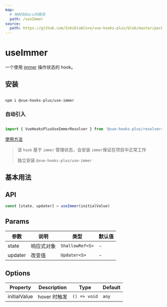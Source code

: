 ```yaml
---
map:
  # 映射到docs的路径
  path: /useImmer
source:
  path: https://github.com/InhiblabCore/vue-hooks-plus/blob/master/packages/use-immer/src/index.ts
---
```


# useImmer

一个使用 [immer](https://github.com/mweststrate/immer) 操作状态的 hook。

## 安装

```bash

npm i @vue-hooks-plus/use-immer

```

### 自动引入

```typescript

import { VueHooksPlusUseImmerResolver } from '@vue-hooks-plus/resolvers'

```

[使用方法](https://inhiblabcore.github.io/docs/hooks/guide/#%F0%9F%94%A8-%E4%BD%BF%E7%94%A8)

> 该 `hook` 基于 `immer` 管理状态，会安装 `immer`保证在项目中正常工作
>
> 独立安装 `@vue-hooks-plus/use-immer`

## 基本用法

<demo src="./demo/demo.vue"
  language="vue"
  title="基本用法"
  desc=""> </demo>

## API

```typescript
const [state, updater] = useImmer(initialValue)
```

## Params

| 参数    | 说明       | 类型            | 默认值 |
| ------- | ---------- | --------------- | ------ |
| state   | 响应式对象 | `ShallowRef<S>` | -      |
| updater | 改变值     | `Updater<S>`    | -      |

## Options

| Property     | Description  | Type         | Default |
| ------------ | ------------ | ------------ | ------- |
| initialValue | hover 时触发 | `() => void` | `any`   |
